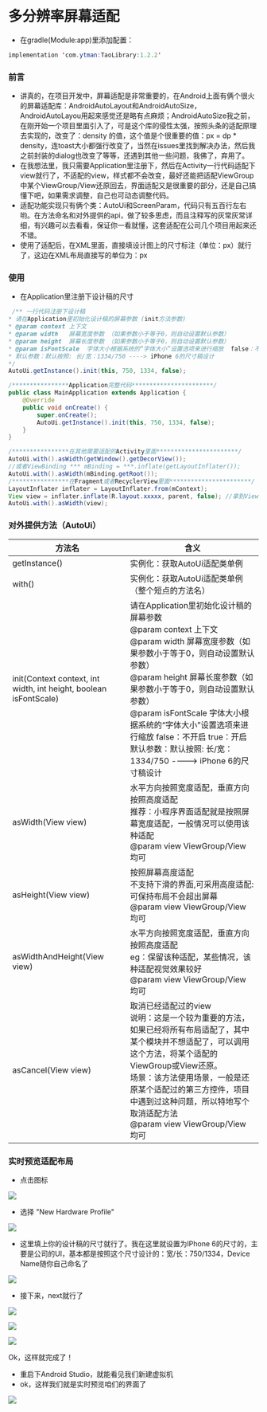 # 多分辨率屏幕适配

- 在gradle(Module:app)里添加配置：

```java
implementation 'com.ytman:TaoLibrary:1.2.2'
```

### 前言

- 讲真的，在项目开发中，屏幕适配是非常重要的，在Android上面有俩个很火的屏幕适配库：AndroidAutoLayout和AndroidAutoSize，AndroidAutoLayou用起来感觉还是略有点麻烦；AndroidAutoSize我之前，在刚开始一个项目里面引入了，可是这个库的侵性太强，按照头条的适配原理去实现的，改变了：density 的值，这个值是个很重要的值：px = dp * density，连toast大小都强行改变了，当然在issues里找到解决办法，然后我之前封装的dialog也改变了等等，还遇到其他一些问题，我佛了，弃用了。
- 在我想法里，我只需要Application里注册下，然后在Activity一行代码适配下view就行了，不适配的view，样式都不会改变，最好还能把适配ViewGroup中某个ViewGroup/View还原回去，界面适配又是很重要的部分，还是自己搞懂下吧，如果需求调整，自己也可动态调整代码。
- 适配功能实现只有俩个类：AutoUi和ScreenParam，代码只有五百行左右哟。在方法命名和对外提供的api，做了较多思虑，而且注释写的灰常灰常详细，有兴趣可以去看看，保证你一看就懂，这套适配在公司几个项目用起来还不错。
- 使用了适配后，在XML里面，直接填设计图上的尺寸标注（单位：px）就行了，这边在XML布局直接写的单位为：px

### 使用

- 在Application里注册下设计稿的尺寸

```java
 /** 一行代码注册下设计稿
* 请在Application里初始化设计稿的屏幕参数 (init方法参数)
* @param context 上下文
* @param width   屏幕宽度参数 （如果参数小于等于0，则自动设置默认参数）
* @param height  屏幕长度参数 （如果参数小于等于0，则自动设置默认参数）
* @param isFontScale  字体大小根据系统的“字体大小”设置选项来进行缩放  false：不开启  true：开启
* 默认参数：默认按照: 长/宽：1334/750 ----> iPhone 6的尺寸稿设计
*/
AutoUi.getInstance().init(this, 750, 1334, false);

/****************Application完整代码***********************/
public class MainApplication extends Application {
    @Override
    public void onCreate() {
        super.onCreate();
        AutoUi.getInstance().init(this, 750, 1334, false);
    }
}

/****************在其他需要适配的Activity里面***********************/
AutoUi.with().asWidth(getWindow().getDecorView());
//或者ViewBinding *** mBinding = ***.inflate(getLayoutInflater());
AutoUi.with().asWidth(mBinding.getRoot());
/****************在Fragment或者RecyclerView里面***********************/
LayoutInflater inflater = LayoutInflater.from(mContext);
View view = inflater.inflate(R.layout.xxxxx, parent, false); //拿到View就行，然后对这个View进行适配
AutoUi.with().asWidth(view);
```

### 对外提供方法（AutoUi）

| 方法名                                                       | 含义                                                         |
| ------------------------------------------------------------ | ------------------------------------------------------------ |
| getInstance()                                                | 实例化：获取AutoUi适配类单例                                 |
| with()                                                       | 实例化：获取AutoUi适配类单例（整个短点的方法名）             |
| init(Context context, int width, int height, boolean isFontScale) | 请在Application里初始化设计稿的屏幕参数 <br/>@param context 上下文<br/>@param width   屏幕宽度参数（如果参数小于等于0，则自动设置默认参数）<br/>@param height  屏幕长度参数（如果参数小于等于0，则自动设置默认参数）<br/>@param isFontScale  字体大小根据系统的“字体大小”设置选项来进行缩放  false：不开启  true：开启<br/>默认参数：默认按照: 长/宽：1334/750 ----> iPhone 6的尺寸稿设计 |
| asWidth(View view)                                           | 水平方向按照宽度适配，垂直方向按照高度适配 <br/>推荐：小程序界面适配就是按照屏幕宽度适配，一般情况可以使用该种适配<br/>@param view   ViewGroup/View 均可 |
| asHeight(View view)                                          | 按照屏幕高度适配<br/>不支持下滑的界面,可采用高度适配: 可保持布局不会超出屏幕<br/>@param view   ViewGroup/View 均可 |
| asWidthAndHeight(View view)                                  | 水平方向按照宽度适配，垂直方向按照高度适配<br/>eg：保留该种适配，某些情况，该种适配视觉效果较好<br/>@param view  ViewGroup/View 均可 |
| asCancel(View view)                                          | 取消已经适配过的view<br/>说明：这是一个较为重要的方法，如果已经将所有布局适配了，其中某个模块并不想适配了，可以调用这个方法，将某个适配的ViewGroup或View还原。<br/>场景：该方法使用场景，一般是还原某个适配过的第三方控件，项目中遇到过这种问题，所以特地写个取消适配方法<br/>@param view  ViewGroup/View 均可 |

### 实时预览适配布局

- 点击图标

![](https://raw.githubusercontent.com/CNAD666/MyData/master/pic/study/20200404211008.png)

- 选择 "New Hardware Profile"

![](https://raw.githubusercontent.com/CNAD666/MyData/master/pic/study/20200404212115.png)

- 这里填上你的设计稿的尺寸就行了。我在这里就设置为IPhone 6的尺寸的，主要是公司的UI，基本都是按照这个尺寸设计的：宽/长：750/1334，Device Name随你自己命名了

![](https://raw.githubusercontent.com/CNAD666/MyData/master/pic/study/20200404212838.png)

- 接下来，next就行了

![](https://raw.githubusercontent.com/CNAD666/MyData/master/pic/study/20200404213830.png)

![](https://raw.githubusercontent.com/CNAD666/MyData/master/pic/study/20200404213918.png)

![](https://raw.githubusercontent.com/CNAD666/MyData/master/pic/study/20200404213938.png)

Ok，这样就完成了！

- 重启下Android Studio，就能看见我们新建虚拟机
- ok，这样我们就是实时预览咱们的界面了

![](https://raw.githubusercontent.com/CNAD666/MyData/master/pic/study/20200404214638.png)








